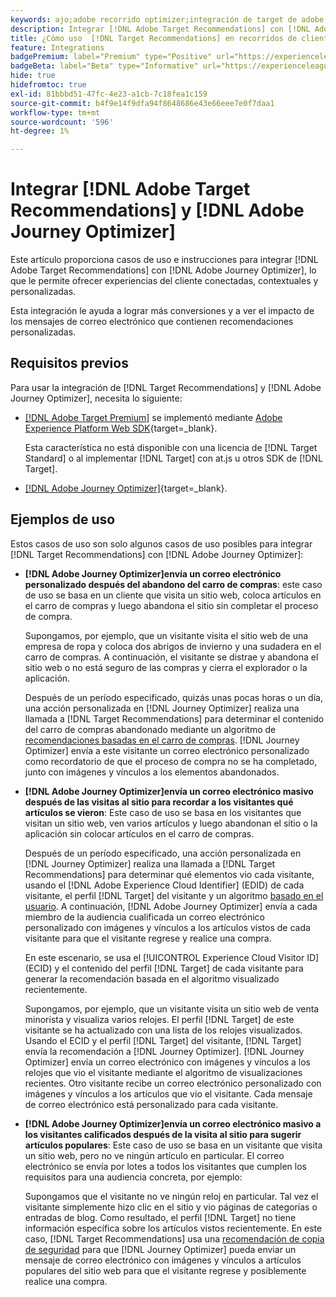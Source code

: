 ```yaml
---
keywords: ajo;adobe recorrido optimizer;integración de target de adobe recorrido optimizer;recommendations;recomendaciones de target;integración
description: Integrar [!DNL Adobe Target Recommendations] con [!DNL Adobe Journey Optimizer].
title: ¿Cómo uso  [!DNL Target Recommendations] en recorridos de clientes que usan [!DNL Adobe Journey Optimizer]?
feature: Integrations
badgePremium: label="Premium" type="Positive" url="https://experienceleague.adobe.com/docs/target/using/introduction/intro.html?lang=en#premium newtab=true" tooltip="Consulte qué se incluye en Target Premium."
badgeBeta: label="Beta" type="Informative" url="https://experienceleague.adobe.com/docs/target/using/introduction/intro.html?lang=es#beta newtab=true" tooltip="¿Qué son las funciones beta en  [!DNL Adobe Target]?"
hide: true
hidefromtoc: true
exl-id: 81bbbd51-47fc-4e23-a1cb-7c18fea1c159
source-git-commit: b4f9e14f9dfa94f8648686e43e66eee7e0f7daa1
workflow-type: tm+mt
source-wordcount: '596'
ht-degree: 1%

---
```


# Integrar [!DNL Adobe Target Recommendations] y [!DNL Adobe Journey Optimizer]

Este artículo proporciona casos de uso e instrucciones para integrar [!DNL Adobe Target Recommendations] con [!DNL Adobe Journey Optimizer], lo que le permite ofrecer experiencias del cliente conectadas, contextuales y personalizadas.

Esta integración le ayuda a lograr más conversiones y a ver el impacto de los mensajes de correo electrónico que contienen recomendaciones personalizadas.

## Requisitos previos  

Para usar la integración de [!DNL Target Recommendations] y [!DNL Adobe Journey Optimizer], necesita lo siguiente:

* [[!DNL Adobe Target Premium]](/help/main/c-intro/intro.md#premium) se implementó mediante [Adobe Experience Platform Web SDK](https://experienceleague.adobe.com/en/docs/target-dev/developer/client-side/aep-web-sdk){target=_blank}.

  Esta característica no está disponible con una licencia de [!DNL Target Standard] o al implementar [!DNL Target] con at.js u otros SDK de [!DNL Target].

* [[!DNL Adobe Journey Optimizer]](https://experienceleague.adobe.com/en/docs/journey-optimizer/using/ajo-home){target=_blank}.

## Ejemplos de uso

Estos casos de uso son solo algunos casos de uso posibles para integrar [!DNL Target Recommendations] con [!DNL Adobe Journey Optimizer]:

* **[!DNL Adobe Journey Optimizer]envía un correo electrónico personalizado después del abandono del carro de compras**: este caso de uso se basa en un cliente que visita un sitio web, coloca artículos en el carro de compras y luego abandona el sitio sin completar el proceso de compra.

  Supongamos, por ejemplo, que un visitante visita el sitio web de una empresa de ropa y coloca dos abrigos de invierno y una sudadera en el carro de compras. A continuación, el visitante se distrae y abandona el sitio web o no está seguro de las compras y cierra el explorador o la aplicación.

  Después de un período especificado, quizás unas pocas horas o un día, una acción personalizada en [!DNL Journey Optimizer] realiza una llamada a [!DNL Target Recommendations] para determinar el contenido del carro de compras abandonado mediante un algoritmo de [recomendaciones basadas en el carro de compras](/help/main/c-recommendations/c-algorithms/base-the-recommendation-on-a-recommendation-key.md). [!DNL Journey Optimizer] envía a este visitante un correo electrónico personalizado como recordatorio de que el proceso de compra no se ha completado, junto con imágenes y vínculos a los elementos abandonados.

* **[!DNL Adobe Journey Optimizer]envía un correo electrónico masivo después de las visitas al sitio para recordar a los visitantes qué artículos se vieron**: Este caso de uso se basa en los visitantes que visitan un sitio web, ven varios artículos y luego abandonan el sitio o la aplicación sin colocar artículos en el carro de compras.

  Después de un período especificado, una acción personalizada en [!DNL Journey Optimizer] realiza una llamada a [!DNL Target Recommendations] para determinar qué elementos vio cada visitante, usando el [!DNL Adobe Experience Cloud Identifier] (EDID) de cada visitante, el perfil [!DNL Target] del visitante y un algoritmo [basado en el usuario](/help/main/c-recommendations/c-algorithms/base-the-recommendation-on-a-recommendation-key.md). A continuación, [!DNL Adobe Journey Optimizer] envía a cada miembro de la audiencia cualificada un correo electrónico personalizado con imágenes y vínculos a los artículos vistos de cada visitante para que el visitante regrese y realice una compra.

  En este escenario, se usa el [!UICONTROL Experience Cloud Visitor ID] (ECID) y el contenido del perfil [!DNL Target] de cada visitante para generar la recomendación basada en el algoritmo visualizado recientemente.

  Supongamos, por ejemplo, que un visitante visita un sitio web de venta minorista y visualiza varios relojes. El perfil [!DNL Target] de este visitante se ha actualizado con una lista de los relojes visualizados. Usando el ECID y el perfil [!DNL Target] del visitante, [!DNL Target] envía la recomendación a [!DNL Journey Optimizer]. [!DNL Journey Optimizer] envía un correo electrónico con imágenes y vínculos a los relojes que vio el visitante mediante el algoritmo de visualizaciones recientes. Otro visitante recibe un correo electrónico personalizado con imágenes y vínculos a los artículos que vio el visitante. Cada mensaje de correo electrónico está personalizado para cada visitante.

* **[!DNL Adobe Journey Optimizer]envía un correo electrónico masivo a los visitantes calificados después de la visita al sitio para sugerir artículos populares**: Este caso de uso se basa en un visitante que visita un sitio web, pero no ve ningún artículo en particular. El correo electrónico se envía por lotes a todos los visitantes que cumplen los requisitos para una audiencia concreta, por ejemplo:

  Supongamos que el visitante no ve ningún reloj en particular. Tal vez el visitante simplemente hizo clic en el sitio y vio páginas de categorías o entradas de blog. Como resultado, el perfil [!DNL Target] no tiene información específica sobre los artículos vistos recientemente. En este caso, [!DNL Target Recommendations] usa una [recomendación de copia de seguridad](/help/main/c-recommendations/c-algorithms/backup-recs.md) para que [!DNL Journey Optimizer] pueda enviar un mensaje de correo electrónico con imágenes y vínculos a artículos populares del sitio web para que el visitante regrese y posiblemente realice una compra.
